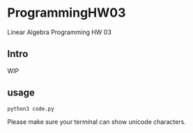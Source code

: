 # ProgrammingHW03

Linear Algebra Programming HW 03

## Intro

WIP

## usage

```
python3 code.py
```

Please make sure your terminal can show unicode characters.
